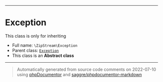 ***

# Exception

This class is only for inheriting



* Full name: `\ZipStream\Exception`
* Parent class: [`Exception`](../Exception.md)
* This class is an **Abstract class**






***
> Automatically generated from source code comments on 2022-07-10 using [phpDocumentor](http://www.phpdoc.org/) and [saggre/phpdocumentor-markdown](https://github.com/Saggre/phpDocumentor-markdown)
